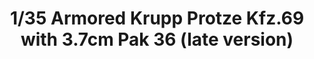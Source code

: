---
layout: product
title: "1/35 Armored Krupp Protze Kfz.69 with 3.7cm Pak 36 (late version)"
price: "TBA" 
desc: "Maketa"
img_path: "/assets/img/BRNC35132.webp"
brand: "Bronco"
available: false
special_offer: false
new: false
soon: false
cat: "010000"
subcat: "015800"
subsubcat: "0N/A"
sifra: "BRNC35132"
popular: false
---